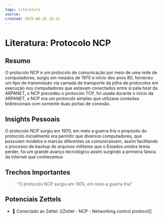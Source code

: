 ```yaml
---
tags: literature
source: 
created: 2025-06-28 10:15
---
```


# Literatura: Protocolo NCP

## Resumo

O protocolo NCP é um protocolo de comunicação por meio de uma rede de computadores, surgiu em meados de 1970 e início dos anos 80, forneceu um tipo de transmissão via camada de transporte da pilha de protocolos em execução nos computadores que estavam conectados entre si pela host da ARPANET, o NCP precedeu o protocolo TCP, foi usada durante o início da ARPANET, o NCP era um protocolo simplex que utilizava conexões bidirecionais com somente duas portas de conexão.
## Insights Pessoais

O protocolo NCP surgiu em 1970, em meio a guerra fria o propósito do protocolo inicialmente era permitir que diversos computadores, que possuíam modelos e marcas diferentes se comunicassem, assim facilitando o processo de backup de arquivos militares que o Estados unidos temia perder, foi um grande avanço tecnológico assim surgindo a primeira faísca da internet que conhecemos

## Trechos Importantes

> “O protocolo NCP surgiu em 1970, em meio a guerra fria”

## Potenciais Zettels

- 🔗 Conectado ao Zettel: [[Zettel - NCP - Networking control protocol]]
